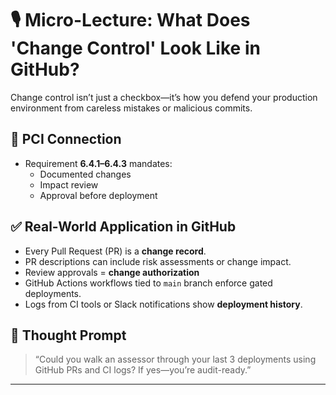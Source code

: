 # 🎙️ Micro-Lecture: What Does 'Change Control' Look Like in GitHub?

Change control isn’t just a checkbox—it’s how you defend your production environment from careless mistakes or malicious commits.

## 🔄 PCI Connection

- Requirement **6.4.1–6.4.3** mandates:
  - Documented changes
  - Impact review
  - Approval before deployment

## ✅ Real-World Application in GitHub

- Every Pull Request (PR) is a **change record**.
- PR descriptions can include risk assessments or change impact.
- Review approvals = **change authorization**
- GitHub Actions workflows tied to `main` branch enforce gated deployments.
- Logs from CI tools or Slack notifications show **deployment history**.

## 🧠 Thought Prompt

> “Could you walk an assessor through your last 3 deployments using GitHub PRs and CI logs? If yes—you’re audit-ready.”

---